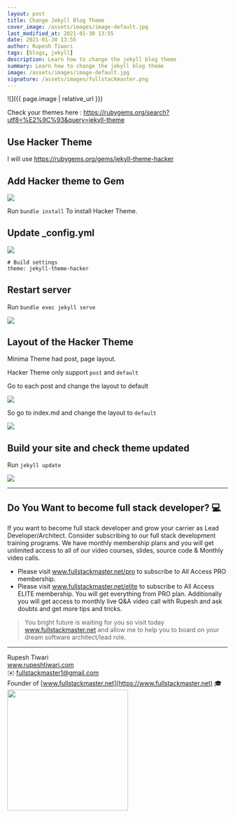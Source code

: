 ```yaml
---
layout: post
title: Change Jekyll Blog Theme
cover_image: /assets/images/image-default.jpg
last_modified_at: 2021-01-30 13:55 
date: 2021-01-30 13:55
author: Rupesh Tiwari
tags: [blogs, jekyll]
description: Learn how to change the jekyll blog theme
summary: Learn how to change the jekyll blog theme
image: /assets/images/image-default.jpg
signature: /assets/images/fullstackmaster.png
---
```


![]({{ page.image | relative_url }})

Check your themes here : https://rubygems.org/search?utf8=%E2%9C%93&query=jekyll-theme

## Use Hacker Theme

I will use https://rubygems.org/gems/jekyll-theme-hacker

## Add Hacker theme to Gem

![](https://i.imgur.com/I3yDS51.png)

Run `bundle install` To install Hacker Theme.

## Update \_config.yml

![](https://i.imgur.com/bbRuyfG.png)

```yaml=
# Build settings
theme: jekyll-theme-hacker
```

## Restart server

Run
`bundle exec jekyll serve`

![](https://i.imgur.com/phIBOcH.png)

## Layout of the Hacker Theme

Minima Theme had post, page layout.

Hacker Theme only support `post` and `default`

Go to each post and change the layout to default

![](https://i.imgur.com/hJ4qzRV.png)

So go to index.md and change the layout to `default`

![](https://i.imgur.com/W9O0OpL.png)

## Build your site and check theme updated

Run
`jekyll update`

![](https://i.imgur.com/gATaE3X.jpg)

---

## Do You Want to become full stack developer? 💻

If you want to become full stack developer and grow your carrier as Lead Developer/Architect. Consider subscribing to our full stack development training programs. We have monthly membership plans and you will get unlimited access to all of our video courses, slides, source code & Monthly video calls.

- Please visit www.fullstackmaster.net/pro to subscribe to All Access PRO membership.
- Please visit www.fullstackmaster.net/elite to subscribe to All Access ELITE membership. You will get everything from PRO plan. Additionally you will get access to monthly live Q&A video call with Rupesh and ask doubts and get more tips and tricks.

> You bright future is waiting for you so visit today www.fullstackmaster.net and allow me to help you to board on your dream software architect/lead role.

---

Rupesh Tiwari\
www.rupeshtiwari.com \
✉️ <fullstackmaster1@gmail.com> \
Founder of [www.fullstackmaster.net](https://www.fullstackmaster.net) 🎓 \
<img src="{{page.signature}}" width="276">
